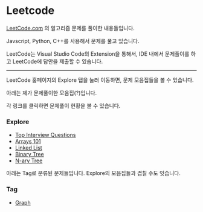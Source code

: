 # Leetcode
[LeetCode.com](https://leetcode.com) 의 알고리즘 문제를 풀이한 내용들입니다.

Javscript, Python, C++를 사용해서 문제를 풀고 있습니다.

LeetCode는 Visual Studio Code의 Extension을 통해서, IDE 내에서 문제풀이를 하고 LeetCode에 답안을 제출할 수 있습니다.

---

LeetCode 홈페이지의 Explore 탭을 눌러 이동하면, 문제 모음집들을 볼 수 있습니다.

아래는 제가 문제풀이한 모음집(?)입니다.

각 링크를 클릭하면 문제풀이 현황을 볼 수 있습니다.

### Explore 
- [Top Interview Questions](./Top%20Interview%20Questions/readme.md)
- [Arrays 101](./Arrays%20101/readme.md)
- [Linked List](./Linked%20List/readme.md)
- [Binary Tree](./Binary%20Tree/readme.md)
- [N-ary Tree](./N-ary%20Tree/readme.md)

아래는 Tag로 분류된 문제들입니다. Explore의 모음집들과 겹칠 수도 잇습니다.

### Tag
- [Graph](./Graph/readme.md)